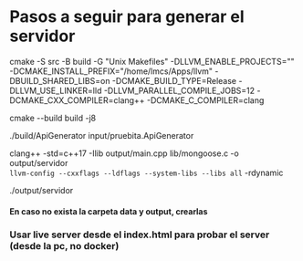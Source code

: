 # Pasos a seguir para generar el servidor

cmake -S src -B build -G "Unix Makefiles"   -DLLVM_ENABLE_PROJECTS=""   -DCMAKE_INSTALL_PREFIX="/home/lmcs/Apps/llvm"   -DBUILD_SHARED_LIBS=on   -DCMAKE_BUILD_TYPE=Release   -DLLVM_USE_LINKER=lld   -DLLVM_PARALLEL_COMPILE_JOBS=12   -DCMAKE_CXX_COMPILER=clang++   -DCMAKE_C_COMPILER=clang

cmake --build build -j8

./build/ApiGenerator input/pruebita.ApiGenerator

clang++ -std=c++17 -Ilib output/main.cpp lib/mongoose.c -o output/servidor \
`llvm-config --cxxflags --ldflags --system-libs --libs all` -rdynamic

./output/servidor


#### En caso no exista la carpeta data y output, crearlas

### Usar live server desde el index.html para probar el server (desde la pc, no docker)
